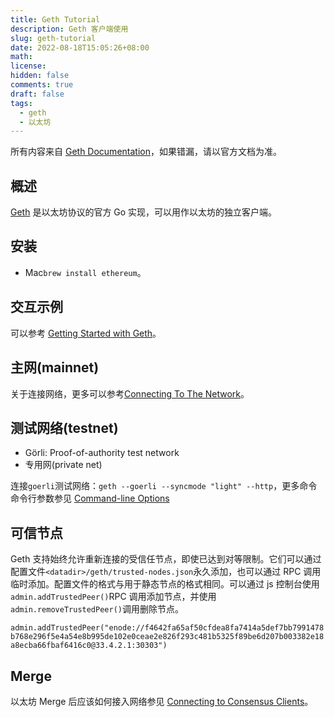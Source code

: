 ```yaml
---
title: Geth Tutorial
description: Geth 客户端使用
slug: geth-tutorial
date: 2022-08-18T15:05:26+08:00
math:
license:
hidden: false
comments: true
draft: false
tags:
  - geth
  - 以太坊
---
```


所有内容来自 [Geth Documentation](https://geth.ethereum.org/docs/)，如果错漏，请以官方文档为准。

## 概述

[Geth](https://geth.ethereum.org/) 是以太坊协议的官方 Go 实现，可以用作以太坊的独立客户端。

## 安装

- Mac`brew install ethereum`。

## 交互示例

可以参考 [Getting Started with Geth](https://geth.ethereum.org/docs/getting-started)。

## 主网(mainnet)

关于连接网络，更多可以参考[Connecting To The Network](https://geth.ethereum.org/docs/interface/peer-to-peer)。

## 测试网络(testnet)

- Görli: Proof-of-authority test network
- 专用网(private net)

连接`goerli`测试网络：`geth --goerli --syncmode "light" --http`，更多命令命令行参数参见 [Command-line Options](https://geth.ethereum.org/docs/interface/command-line-options)

## 可信节点

Geth 支持始终允许重新连接的受信任节点，即使已达到对等限制。它们可以通过配置文件`<datadir>/geth/trusted-nodes.json`永久添加，也可以通过 RPC 调用临时添加。配置文件的格式与用于静态节点的格式相同。可以通过 js 控制台使用`admin.addTrustedPeer()`RPC 调用添加节点，并使用`admin.removeTrustedPeer()`调用删除节点。

`admin.addTrustedPeer("enode://f4642fa65af50cfdea8fa7414a5def7bb7991478b768e296f5e4a54e8b995de102e0ceae2e826f293c481b5325f89be6d207b003382e18a8ecba66fbaf6416c0@33.4.2.1:30303")`

## Merge

以太坊 Merge 后应该如何接入网络参见 [Connecting to Consensus Clients](https://geth.ethereum.org/docs/interface/consensus-clients)。
